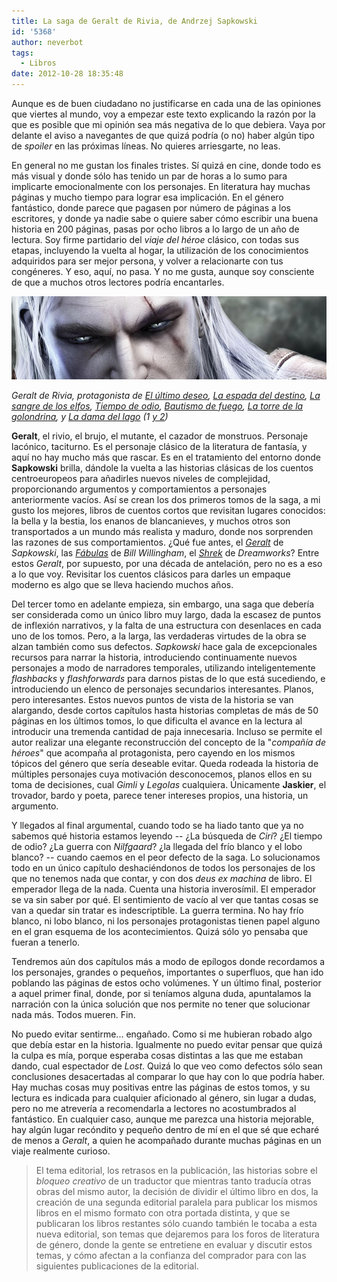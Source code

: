 ```yaml
---
title: La saga de Geralt de Rivia, de Andrzej Sapkowski
id: '5368'
author: neverbot
tags:
  - Libros
date: 2012-10-28 18:35:48
---
```


Aunque es de buen ciudadano no justificarse en cada una de las opiniones que viertes al mundo, voy a empezar este texto explicando la razón por la que es posible que mi opinión sea más negativa de lo que debiera. Vaya por delante el aviso a navegantes de que quizá podría (o no) haber algún tipo de _spoiler_ en las próximas líneas. No quieres arriesgarte, no leas.

En general no me gustan los finales tristes. Sí quizá en cine, donde todo es más visual y donde sólo has tenido un par de horas a lo sumo para implicarte emocionalmente con los personajes. En literatura hay muchas páginas y mucho tiempo para lograr esa implicación. En el género fantástico, donde parece que pagasen por número de páginas a los escritores, y donde ya nadie sabe o quiere saber cómo escribir una buena historia en 200 páginas, pasas por ocho libros a lo largo de un año de lectura. Soy firme partidario del _viaje del héroe_ clásico, con todas sus etapas, incluyendo la vuelta al hogar, la utilización de los conocimientos adquiridos para ser mejor persona, y volver a relacionarte con tus congéneres. Y eso, aquí, no pasa. Y no me gusta, aunque soy consciente de que a muchos otros lectores podría encantarles.

[![](./la-saga-de-geralt-de-rivia-de-andrzej-sapkowski/geralt_de_rivia1.jpg "Geralt de Rivia, de Andrzej Sapkowski")](./la-saga-de-geralt-de-rivia-de-andrzej-sapkowski/geralt_de_rivia1.jpg)

_Geralt de Rivia, protagonista de [El último deseo](https://www.neverbot.com/fotografia/instagram-releido-el-ultimo-deseo-de-andrzej-sapkowski/), [La espada del destino](https://www.neverbot.com/fotografia/instagram-releido-la-espada-del-destino-de-andrzej-sapkowski/), [La sangre de los elfos](https://www.neverbot.com/fotografia/instagram-releido-la-sangre-de-los-elfos-de-andrzej-sapkowski-excepcional/), [Tiempo de odio](https://www.neverbot.com/fotografia/instagram-releido-tiempo-de-odio-de-andrzej-sapkowski/), [Bautismo de fuego](https://www.neverbot.com/fotografia/instagram-leido-bautismo-de-fuego-de-andrzej-sapkowski/), [La torre de la golondrina](https://www.neverbot.com/fotografia/instagram-leido-la-torre-de-la-golondrina-de-andrzej-sapkowski-ya-solo-me-queda-el-septimo/), y [La dama del lago](https://www.neverbot.com/instagram/instagram-leido-la-dama-del-lago-volumen-1-de-andrzej-sapkowski-ya-solo-me-queda-un-libro/) (1 [y 2](https://www.neverbot.com/instagram/instagram-leido-la-dama-del-lago-volumen-2-de-andrzej-sapkowski-por-fin-acabe/))_

**Geralt**, el rivio, el brujo, el mutante, el cazador de monstruos. Personaje lacónico, taciturno. Es el personaje clásico de la literatura de fantasía, y aquí no hay mucho más que rascar. Es en el tratamiento del entorno donde **Sapkowski** brilla, dándole la vuelta a las historias clásicas de los cuentos centroeuropeos para añadirles nuevos niveles de complejidad, proporcionando argumentos y comportamientos a personajes anteriormente vacíos. Así se crean los dos primeros tomos de la saga, a mi gusto los mejores, libros de cuentos cortos que revisitan lugares conocidos: la bella y la bestia, los enanos de blancanieves, y muchos otros son transportados a un mundo más realista y maduro, donde nos sorprenden las razones de sus comportamientos. ¿Qué fue antes, el _[Geralt](http://en.wikipedia.org/wiki/Geralt_of_Rivia)_ de _Sapkowski_, las _[Fábulas](http://en.wikipedia.org/wiki/Fables_(comics))_ de _Bill Willingham_, el _[Shrek](http://en.wikipedia.org/wiki/Shrek)_ de _Dreamworks_? Entre estos _Geralt_, por supuesto, por una década de antelación, pero no es a eso a lo que voy. Revisitar los cuentos clásicos para darles un empaque moderno es algo que se lleva haciendo muchos años.

Del tercer tomo en adelante empieza, sin embargo, una saga que debería ser considerada como un único libro muy largo, dada la escasez de puntos de inflexión narrativos, y la falta de una estructura con desenlaces en cada uno de los tomos. Pero, a la larga, las verdaderas virtudes de la obra se alzan también como sus defectos. _Sapkowski_ hace gala de excepcionales recursos para narrar la historia, introduciendo continuamente nuevos personajes a modo de narradores temporales, utilizando inteligentemente _flashbacks_ y _flashforwards_ para darnos pistas de lo que está sucediendo, e introduciendo un elenco de personajes secundarios interesantes. Planos, pero interesantes. Estos nuevos puntos de vista de la historia se van alargando, desde cortos capítulos hasta historias completas de más de 50 páginas en los últimos tomos, lo que dificulta el avance en la lectura al introducir una tremenda cantidad de paja innecesaria. Incluso se permite el autor realizar una elegante reconstrucción del concepto de la "_compañía de héroes_" que acompaña al protagonista, pero cayendo en los mismos tópicos del género que sería deseable evitar. Queda rodeada la historia de múltiples personajes cuya motivación desconocemos, planos ellos en su toma de decisiones, cual _Gimli_ y _Legolas_ cualquiera. Únicamente **Jaskier**, el trovador, bardo y poeta, parece tener intereses propios, una historia, un argumento.

Y llegados al final argumental, cuando todo se ha liado tanto que ya no sabemos qué historia estamos leyendo -- ¿La búsqueda de _Ciri_? ¿El tiempo de odio? ¿La guerra con _Nilfgaard_? ¿la llegada del frío blanco y el lobo blanco? -- cuando caemos en el peor defecto de la saga. Lo solucionamos todo en un único capítulo deshaciéndonos de todos los personajes de los que no tenemos nada que contar, y con dos _deus ex machina_ de libro. El emperador llega de la nada. Cuenta una historia inverosímil. El emperador se va sin saber por qué. El sentimiento de vacío al ver que tantas cosas se van a quedar sin tratar es indescriptible. La guerra termina. No hay frío blanco, ni lobo blanco, ni los personajes protagonistas tienen papel alguno en el gran esquema de los acontecimientos. Quizá sólo yo pensaba que fueran a tenerlo.

Tendremos aún dos capítulos más a modo de epílogos donde recordamos a los personajes, grandes o pequeños, importantes o superfluos, que han ido poblando las páginas de estos ocho volúmenes. Y un último final, posterior a aquel primer final, donde, por si teníamos alguna duda, apuntalamos la narración con la única solución que nos permite no tener que solucionar nada más. Todos mueren. Fin.

No puedo evitar sentirme... engañado. Como si me hubieran robado algo que debía estar en la historia. Igualmente no puedo evitar pensar que quizá la culpa es mía, porque esperaba cosas distintas a las que me estaban dando, cual espectador de _Lost_. Quizá lo que veo como defectos sólo sean conclusiones desacertadas al comparar lo que hay con lo que podría haber. Hay muchas cosas muy positivas entre las páginas de estos tomos, y su lectura es indicada para cualquier aficionado al género, sin lugar a dudas, pero no me atrevería a recomendarla a lectores no acostumbrados al fantástico. En cualquier caso, aunque me parezca una historia mejorable, hay algún lugar recóndito y pequeño dentro de mí en el que sé que echaré de menos a _Geralt_, a quien he acompañado durante muchas páginas en un viaje realmente curioso.

> El tema editorial, los retrasos en la publicación, las historias sobre el _bloqueo creativo_ de un traductor que mientras tanto traducía otras obras del mismo autor, la decisión de dividir el último libro en dos, la creación de una segunda editorial paralela para publicar los mismos libros en el mismo formato con otra portada distinta, y que se publicaran los libros restantes sólo cuando también le tocaba a esta nueva editorial, son temas que dejaremos para los foros de literatura de género, donde la gente se entretiene en evaluar y discutir estos temas, y cómo afectan a la confianza del comprador para con las siguientes publicaciones de la editorial.